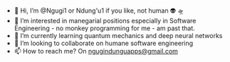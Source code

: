 - 👋 Hi, I’m @Ngugi1 or Ndung'u1 if you like, not human 👽 🛸
- 👀 I’m interested in manegarial positions especially in Software Engineering - no monkey programming for me - am past that.
- 🌱 I’m currently learning quantum mechanics and deep neural networks
- 💞️ I’m looking to collaborate on humane software engineering
- 📫 How to reach me? On ngugindunguapps@gmail.com

<!---
Ngugi1/Ngugi1 is a ✨ special ✨ repository because its `README.md` (this file) appears on your GitHub profile.
You can click the Preview link to take a look at your changes.
--->
